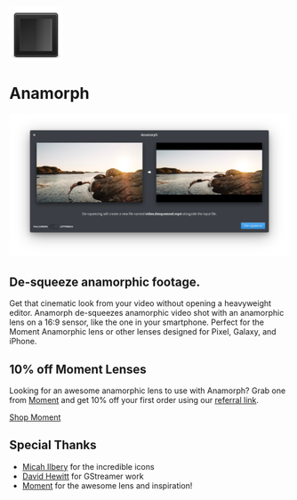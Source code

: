 ![Anamorph icon](data/icons/48.svg)

# Anamorph

![Screenshot](data/screenshot.png)

## De-squeeze anamorphic footage.

Get that cinematic look from your video without opening a heavyweight editor. Anamorph de-squeezes anamorphic video shot with an anamorphic lens on a 16:9 sensor, like the one in your smartphone. Perfect for the Moment Anamorphic lens or other lenses designed for Pixel, Galaxy, and iPhone.

## 10% off Moment Lenses

Looking for an awesome anamorphic lens to use with Anamorph? Grab one from [Moment][1] and get 10% off your first order using our [referral link][1].

[Shop Moment][1]

## Special Thanks

- [Micah Ilbery](https://github.com/micahilbery) for the incredible icons
- [David Hewitt](https://github.com/davidmhewitt) for GStreamer work
- [Moment][1] for the awesome lens and inspiration!

[1]: https://www.shopmoment.com/shop?tap_a=30146-d3ce98&tap_s=363496-01e37a&utm_medium=referral&utm_source=ambassador&utm_campaign=Moment%2BReferral%2BProgram&utm_content=cassidyblaede
